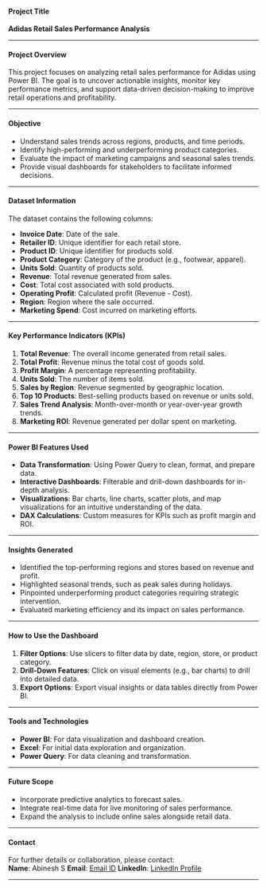 #### **Project Title**  
**Adidas Retail Sales Performance Analysis**

---

#### **Project Overview**  
This project focuses on analyzing retail sales performance for Adidas using Power BI. The goal is to uncover actionable insights, monitor key performance metrics, and support data-driven decision-making to improve retail operations and profitability.

---

#### **Objective**  
- Understand sales trends across regions, products, and time periods.  
- Identify high-performing and underperforming product categories.  
- Evaluate the impact of marketing campaigns and seasonal sales trends.  
- Provide visual dashboards for stakeholders to facilitate informed decisions.

---

#### **Dataset Information**  
The dataset contains the following columns:  
- **Invoice Date**: Date of the sale.  
- **Retailer ID**: Unique identifier for each retail store.  
- **Product ID**: Unique identifier for products sold.  
- **Product Category**: Category of the product (e.g., footwear, apparel).  
- **Units Sold**: Quantity of products sold.  
- **Revenue**: Total revenue generated from sales.  
- **Cost**: Total cost associated with sold products.  
- **Operating Profit**: Calculated profit (Revenue - Cost).  
- **Region**: Region where the sale occurred.  
- **Marketing Spend**: Cost incurred on marketing efforts.

---

#### **Key Performance Indicators (KPIs)**  
1. **Total Revenue**: The overall income generated from retail sales.  
2. **Total Profit**: Revenue minus the total cost of goods sold.  
3. **Profit Margin**: A percentage representing profitability.  
4. **Units Sold**: The number of items sold.  
5. **Sales by Region**: Revenue segmented by geographic location.  
6. **Top 10 Products**: Best-selling products based on revenue or units sold.  
7. **Sales Trend Analysis**: Month-over-month or year-over-year growth trends.  
8. **Marketing ROI**: Revenue generated per dollar spent on marketing.

---

#### **Power BI Features Used**  
- **Data Transformation**: Using Power Query to clean, format, and prepare data.  
- **Interactive Dashboards**: Filterable and drill-down dashboards for in-depth analysis.  
- **Visualizations**: Bar charts, line charts, scatter plots, and map visualizations for an intuitive understanding of the data.  
- **DAX Calculations**: Custom measures for KPIs such as profit margin and ROI.  

---

#### **Insights Generated**  
- Identified the top-performing regions and stores based on revenue and profit.  
- Highlighted seasonal trends, such as peak sales during holidays.  
- Pinpointed underperforming product categories requiring strategic intervention.  
- Evaluated marketing efficiency and its impact on sales performance.

---

#### **How to Use the Dashboard**  
1. **Filter Options**: Use slicers to filter data by date, region, store, or product category.  
2. **Drill-Down Features**: Click on visual elements (e.g., bar charts) to drill into detailed data.  
3. **Export Options**: Export visual insights or data tables directly from Power BI.

---

#### **Tools and Technologies**  
- **Power BI**: For data visualization and dashboard creation.  
- **Excel**: For initial data exploration and organization.  
- **Power Query**: For data cleaning and transformation.

---

#### **Future Scope**  
- Incorporate predictive analytics to forecast sales.  
- Integrate real-time data for live monitoring of sales performance.  
- Expand the analysis to include online sales alongside retail data.

---

#### **Contact**  
For further details or collaboration, please contact:  
**Name**: Abinesh S
**Email**: [Email ID](neshabi243@gmail.com)
**LinkedIn**: [LinkedIn Profile](https://www.linkedin.com/in/abineshsekar)  

--- 
